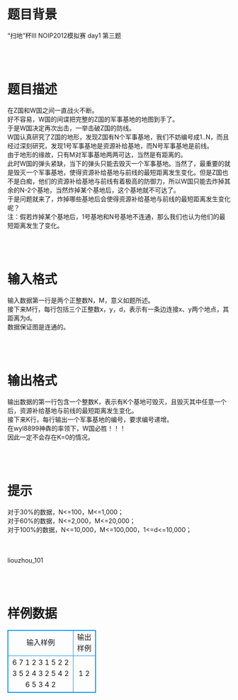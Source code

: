 # 

 
 # 题目背景 
“扫地”杯III&nbsp;NOIP2012模拟赛&nbsp;day1&nbsp;第三题<br><br><br><br> 

 
 # 题目描述 
在Z国和W国之间一直战火不断。<br>好不容易，W国的间谍把完整的Z国的军事基地的地图到手了。<br>于是W国决定再次出击，一举击破Z国的防线。<br>W国认真研究了Z国的地形，发现Z国有N个军事基地，我们不妨编号成1..N，而且经过深刻研究，发现1号军事基地是资源补给基地，而N号军事基地是前线。<br>由于地形的缘故，只有M对军事基地两两可达，当然是有距离的。<br>此时W国的弹头紧缺，当下的弹头只能去毁灭一个军事基地。当然了，最重要的就是毁灭一个军事基地，使得资源补给基地与前线的最短距离发生变化。但是Z国也不是白痴，他们的资源补给基地与前线有着极高的防御力，所以W国只能去炸掉其余的N-2个基地，当然炸掉某个基地后，这个基地就不可达了。<br>于是问题就来了，炸掉哪些基地后会使得资源补给基地与前线的最短距离发生变化呢？<br>注：假若炸掉某个基地后，1号基地和N号基地不连通，那么我们也认为他们的最短距离发生了变化。<br><br><br><br> 

 
 # 输入格式 
输入数据第一行是两个正整数N，M，意义如题所述。<br>接下来M行，每行包括三个正整数x，y，d，表示有一条边连接x、y两个地点，其距离为d。<br>数据保证图是连通的。<br><br><br><br> 

 
 # 输出格式 
输出数据的第一行包含一个整数K，表示有K个基地可毁灭，且毁灭其中任意一个后，资源补给基地与前线的最短距离发生变化。<br>接下来K行，每行输出一个军事基地的编号，要求编号递增。<br>在wyl8899神犇的率领下，W国必胜！！！&nbsp;<br>因此一定不会存在K=0的情况。<br><br><br><br> 

 
 # 提示 
对于30%的数据，N&lt;=100，M&lt;=1,000；<br>对于60%的数据，N&lt;=2,000，M&lt;=20,000；<br>对于100%的数据，N&lt;=10,000，M&lt;=100,000，1&lt;=d&lt;=10,000；<br><br><br><br>liouzhou_101<br><br><br><br> 
# 样例数据
<style>
        table,table tr th, table tr td { border:1px solid #0094ff; }
        table { width: 200px; min-height: 25px; line-height: 25px; text-align: center; border-collapse: collapse;}   
    </style>
<table>
	<tr>
		<td>输入样例</td>
		<td>输出样例</td>
	</tr>
<tr><td>6 7
1 2 3
1 5 2
2 3 5
2 4 3
2 5 4
2 6 5
3 4 2



</td><td>1
2



</td></tr></table>
